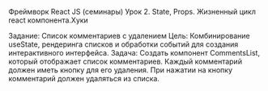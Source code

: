 Фреймворк React JS (семинары)
Урок 2. State, Props. Жизненный цикл react компонента.Хуки

Задание: Список комментариев с удалением Цель: Комбинирование useState, рендеринга списков и обработки событий для создания интерактивного интерфейса. Задача: Создать компонент CommentsList, который отображает список комментариев. Каждый комментарий должен иметь кнопку для его удаления. При нажатии на кнопку комментарий должен удаляться из списка.

